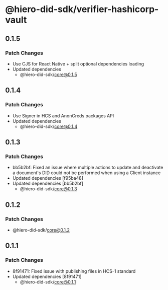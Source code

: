 # @hiero-did-sdk/verifier-hashicorp-vault

## 0.1.5

### Patch Changes

- Use CJS for React Native + split optional dependencies loading
- Updated dependencies
  - @hiero-did-sdk/core@0.1.5

## 0.1.4

### Patch Changes

- Use Signer in HCS and AnonCreds packages API
- Updated dependencies
  - @hiero-did-sdk/core@0.1.4

## 0.1.3

### Patch Changes

- bb5b2bf: Fixed an issue where multiple actions to update and deactivate a document's DID could not be performed when using a Client instance
- Updated dependencies [f95ba48]
- Updated dependencies [bb5b2bf]
  - @hiero-did-sdk/core@0.1.3

## 0.1.2

### Patch Changes

- @hiero-did-sdk/core@0.1.2

## 0.1.1

### Patch Changes

- 8f91471: Fixed issue with publishing files in HCS-1 standard
- Updated dependencies [8f91471]
  - @hiero-did-sdk/core@0.1.1
